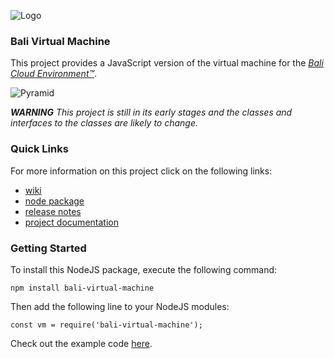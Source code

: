 ![Logo](https://raw.githubusercontent.com/craterdog-bali/bali-project-documentation/master/images/CraterDogLogo.png)

### Bali Virtual Machine
This project provides a JavaScript version of the virtual machine for the [_Bali Cloud Environment™_](https://github.com/craterdog-bali/bali-project-documentation/wiki).

![Pyramid](https://raw.githubusercontent.com/craterdog-bali/js-bali-virtual-machine/master/docs/images/BaliPyramid-VirtualMachine.png)

_**WARNING**_
_This project is still in its early stages and the classes and interfaces to the classes are likely to change._

### Quick Links
For more information on this project click on the following links:
 * [wiki](https://github.com/craterdog-bali/js-bali-virtual-machine/wiki)
 * [node package](https://www.npmjs.com/package/bali-virtual-machine)
 * [release notes](https://github.com/craterdog-bali/js-bali-virtual-machine/wiki/release-notes)
 * [project documentation](https://github.com/craterdog-bali/bali-project-documentation/wiki)

### Getting Started
To install this NodeJS package, execute the following command:
```
npm install bali-virtual-machine
```
Then add the following line to your NodeJS modules:
```
const vm = require('bali-virtual-machine');
```

Check out the example code [here](https://github.com/craterdog-bali/js-bali-virtual-machine/wiki/code-examples).

